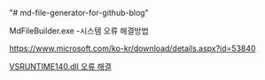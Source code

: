 "# md-file-generator-for-github-blog" 


MdFileBuilder.exe -시스템 오류 해결방법

https://www.microsoft.com/ko-kr/download/details.aspx?id=53840

[VSRUNTIME140.dll 오류 해결 ](https://github.com/Seungup/md-file-generator-for-github-blog/blob/master/VCRUNTIME140.dll_64bit.zip)
